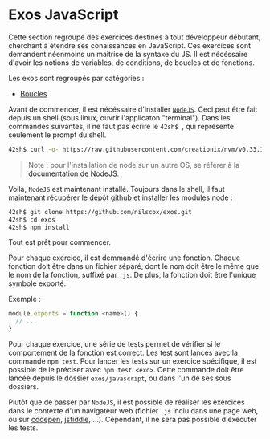 # Exos JavaScript

Cette section regroupe des exercices destinés à tout développeur débutant,
cherchant à étendre ses conaissances en JavaScript. Ces exercices sont
demandent néenmoins un maitrise de la syntaxe du JS. Il est nécéssaire d'avoir
les notions de variables, de conditions, de boucles et de fonctions.

Les exos sont regroupés par catégories :

- [Boucles](./loops)

Avant de commencer, il est nécéssaire d'installer
[`NodeJS`](https://nodejs.org/). Ceci peut être fait depuis un shell (sous
linux, ouvrir l'applicaton "terminal"). Dans les commandes suivantes, il ne
faut pas écrire le `42sh$ `, qui représente seulement le prompt du shell.

```sh
42sh$ curl -o- https://raw.githubusercontent.com/creationix/nvm/v0.33.11/install.sh | bash
```

> Note : pour l'installation de node sur un autre OS, se référer à la
> [documentation de NodeJS](https://nodejs.org/en/download/).

Voilà, `NodeJS` est maintenant installé. Toujours dans le shell, il faut
maintenant récupérer le dépôt github et installer les modules node :

```sh
42sh$ git clone https://github.com/nilscox/exos.git
42sh$ cd exos
42sh$ npm install
```

Tout est prêt pour commencer.

Pour chaque exercice, il est demmandé d'écrire une fonction. Chaque fonction
doit être dans un fichier séparé, dont le nom doit être le même que le nom de la
fonction, suffixé par `.js`. De plus, la fonction doit être l'unique symbole
exporté.

Exemple :
```js
module.exports = function <name>() {
  // ...
}
```

Pour chaque exercice, une série de tests permet de vérifier si le comportement
de la fonction est correct. Les test sont lancés avec la commande `npm test`.
Pour lancer les tests sur un exercice spécifique, il est possible de le
préciser avec `npm test <exo>`. Cette commande doit être lancée depuis le
dossier `exos/javascript`, ou dans l'un de ses sous dossiers.

Plutôt que de passer par `NodeJS`, il est possible de réaliser les exercices
dans le contexte d'un navigateur web (fichier `.js` inclu dans une page web, ou
sur [codepen](http://codepen.io/), [jsfiddle](http://jsfiddle.net/), ...).
Cependant, il ne sera pas possible d'éxécuter les tests.
